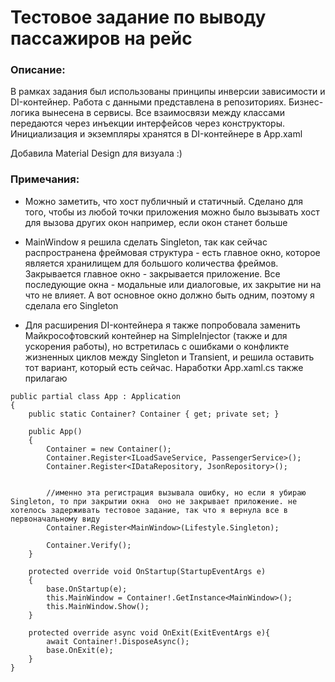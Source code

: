 # Тестовое задание по выводу пассажиров на рейс

### Описание:

В рамках задания был использованы принципы инверсии зависимости и DI-контейнер. Работа с данными представлена в репозиториях. Бизнес-логика вынесена в сервисы. Все взаимосвязи между классами передаются через инъекции интерфейсов через конструкторы. Инициализация и экземпляры хранятся в DI-контейнере в App.xaml

Добавила Material Design для визуала :)

### Примечания:
- Можно заметить, что хост публичный и статичный. Сделано для того, чтобы из любой точки приложения можно было вызывать хост для вызова других окон например, если окон станет больше

- MainWindow я решила сделать Singleton, так как сейчас распространена фреймовая структура - есть главное окно, которое является хранилищем для большого количества фреймов. Закрывается главное окно - закрывается приложение. Все последующие окна - модальные или диалоговые, их закрытие ни на что не влияет. А вот основное окно должно быть одним, поэтому я сделала его Singleton

- Для расширения DI-контейнера я также попробовала заменить Майкрософтовский контейнер на SimpleInjector (также и для ускорения работы), но встретилась с ошибками о конфликте жизненных циклов между Singleton и Transient, и решила оставить тот вариант, который есть сейчас. Наработки App.xaml.cs также прилагаю

```
public partial class App : Application
{
    public static Container? Container { get; private set; }

    public App()
    {
        Container = new Container();
        Container.Register<ILoadSaveService, PassengerService>();
        Container.Register<IDataRepository, JsonRepository>();


        //именно эта регистрация вызывала ошибку, но если я убираю Singleton, то при закрытии окна  оно не закрывает приложение. не хотелось задерживать тестовое задание, так что я вернула все в первоначальному виду
        Container.Register<MainWindow>(Lifestyle.Singleton);

        Container.Verify();
    }

    protected override void OnStartup(StartupEventArgs e)
    {
        base.OnStartup(e); 
        this.MainWindow = Container!.GetInstance<MainWindow>();
        this.MainWindow.Show();
    }

    protected override async void OnExit(ExitEventArgs e){
        await Container!.DisposeAsync();
        base.OnExit(e);
    }
}
```